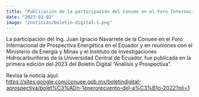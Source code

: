 ```yaml
---
title: "Publicación de la participación del Conuee en el Foro Internacional de Prospectiva Energética en el Ecuador"
date: "2023-02-02"
image: "/noticias/boletin-digital-1.png"
---
```


La participación del Ing. Juan Ignacio Navarrete de la Conuee en el Foro Internacional de Prospectiva Energética en el Ecuador y en reuniones con el Ministerio de Energía y Minas y el Instituto de Investigaciones Hidrocarburíferas de la Universidad Central de Ecuador, fue publicada en la primera edición del 2023 del Boletín Digital “Análisis y Prospectiva”. 

Revisa la noticia aquí: https://sites.google.com/conuee.gob.mx/boletindigital-aprospectiva/bolet%C3%ADn-1enerorecuento-del-a%C3%B1o-2022?pli=1